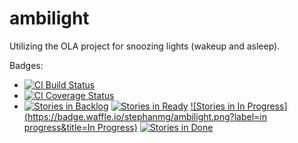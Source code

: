 ambilight
===================
Utilizing the OLA project for snoozing lights (wakeup and asleep).

Badges:
* [![CI Build Status](https://travis-ci.org/stephanmg/ambilight.svg?branch=devel)](https://travis-ci.org/stephanmg/ambilight)
* [![CI Coverage Status](https://coveralls.io/repos/stephanmg/ambilight/badge2.png)](https://coveralls.io/r/stephanmg/ambilight)
* [![Stories in Backlog](https://badge.waffle.io/stephanmg/ambilight.png?label=backlog&title=Backlog)](http://waffle.io/stephanmg/ambilight)
 [![Stories in Ready](https://badge.waffle.io/stephanmg/ambilight.png?label=ready&title=Ready)](http://waffle.io/stephanmg/ambilight)
 [![Stories in In Progress](https://badge.waffle.io/stephanmg/ambilight.png?label=in progress&title=In Progress)](http://waffle.io/stephanmg/ambilight)
 [![Stories in Done](https://badge.waffle.io/stephanmg/ambilight.png?label=done&title=Done)](http://waffle.io/stephanmg/ambilight)
